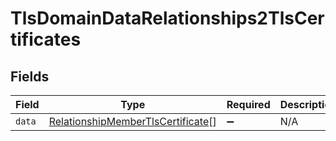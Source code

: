 # TlsDomainDataRelationships2TlsCertificates


## Fields

| Field                                                                                         | Type                                                                                          | Required                                                                                      | Description                                                                                   |
| --------------------------------------------------------------------------------------------- | --------------------------------------------------------------------------------------------- | --------------------------------------------------------------------------------------------- | --------------------------------------------------------------------------------------------- |
| `data`                                                                                        | [RelationshipMemberTlsCertificate](../../models/shared/relationshipmembertlscertificate.md)[] | :heavy_minus_sign:                                                                            | N/A                                                                                           |